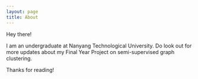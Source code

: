 ```yaml
---
layout: page
title: About
---
```


<p class="message">
  Hey there! 
</p>

I am an undergraduate at Nanyang Technological University. Do look out for more updates about my Final Year Project on semi-supervised graph clustering. 

Thanks for reading!
